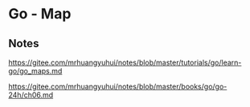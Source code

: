 # Go - Map

## Notes

<https://gitee.com/mrhuangyuhui/notes/blob/master/tutorials/go/learn-go/go_maps.md>

<https://gitee.com/mrhuangyuhui/notes/blob/master/books/go/go-24h/ch06.md>
